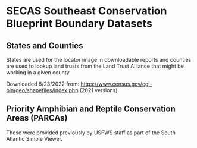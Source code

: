# SECAS Southeast Conservation Blueprint Boundary Datasets

## States and Counties

States are used for the locator image in downloadable reports and counties are
used to lookup land trusts from the Land Trust Alliance that might be working
in a given county.

Downloaded 8/23/2022 from: https://www.census.gov/cgi-bin/geo/shapefiles/index.php
(2021 versions)

## Priority Amphibian and Reptile Conservation Areas (PARCAs)

These were provided previously by USFWS staff as part of the South Atlantic
Simple Viewer.
